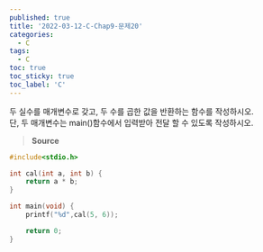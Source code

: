 ```yaml
---
published: true
title: '2022-03-12-C-Chap9-문제20'
categories:
  - C
tags:
  - C
toc: true
toc_sticky: true
toc_label: 'C'
---
```


두 실수를 매개변수로 갖고, 두 수를 곱한 값을 반환하는 함수를 작성하시오.  
단, 두 매개변수는 main()함수에서 입력받아 전달 할 수 있도록 작성하시오.

> **Source**

```C
#include<stdio.h>

int cal(int a, int b) {
	return a * b;
}

int main(void) {
	printf("%d",cal(5, 6));

	return 0;
}
```

